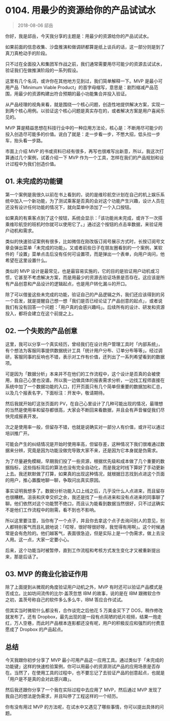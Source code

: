 # 0104. 用最少的资源给你的产品试试水
> 2018-08-06 邱岳

你好，我是邱岳，今天我分享的主题是：用最少的资源给你的产品试试水。

如果前面的信息收集、沙盘推演和做调研都算是纸上谈兵的话，这一部分则是到了真刀真枪动手的阶段。

只不过在全面投入和集团军作战之前，我们通常需要用尽可能少的资源去试试水，验证我们在做推演阶段的一系列假设。

这里有几个名词，或许你在其他地方见到过，我们简单解释一下。MVP 是最小可用产品「Minimum Viable Product」的首字母缩写，意思是：剧烈缩减产品范围，用最少的资源构建出符合预期的最小功能集合并投入验证。

从产品经理的视角来看，就是围绕一个核心问题，创造性地提供解决方案，实现一到两个核心用例。以验证这个核心问题是真实存在的，或者解决方案是用户喜闻乐见的。

MVP 算是精益思想在科技行业中的一种应用方法论，核心是：不断用尽可能少的投入创造尽可能多的价值。说白了就是：走一步看一步，不憋大招，低头拉一步车，抬头看一步路。

市面上介绍 MVP 的书或资料已经有很多，再写也很难写出新意，所以，我这次打算通过几个案例，试着介绍一下 MVP 作为一个工具，怎样在我们的产品规划和设计过程中为我们创造价值。

## 01. 未完成的功能键

第一个案例是我很久以前在书上看到的，说的是维珍航空计划在自己的机上娱乐系统中加入一个新功能，为了测试乘客是否真的会对这个功能产生兴趣，设计人员在还没有设计任何功能的情况下，就向菜单中添加了一个入口按钮。

如果真的有乘客点到了这个按钮，系统会显示：「该功能尚未完成，或许下一次搭乘维珍航空的班机时你就可以使用它了。」通过这个按钮的点击率数据，来验证用户动机和需求。

类似的快速验证案例有很多，比如微信在刚改版订阅号展示方式时，长按订阅号文章会弹出菜单「未完成的功能」。又或者前些日子在朋友圈看到的一个案例，某软件的「设置」菜单点击后没有任何可设置项，而是弹出一个表单，向用户询问，他希望在这里设置什么。

类似的 MVP 设计是最常见，也是最容易实施的，它的目的是验证用户动机或习惯，它甚至不考虑解决方案，而是用最少的资源去验证场景是否存在。这应该是所有产品创意和产品设计的逻辑起点，也是用户转化漏斗的开口。

除了可以借鉴这些未完成的功能，验证自己的产品逻辑之外，我们还应该得到的另一个启发，就是提醒自己想一想「我们是否已经论证了产品创意的起点」，或者说我们有没有回答一个问题：「用户真的会感兴趣吗」。后续所有的设计、研发和资源投入，都将会建立在这个前提之上。

## 02. 一个失败的产品创意

这里，我可以分享一个真实经历，曾经我们在设计用户管理工具时「内部系统」，有个想法为客服同事提供数据统计工具「统计用户分布、订单分布等等」。经过调研，客服同事的反响也不错，表示对工作有价值，还列出了一系列希望看到的数据项。

可是因为「数据分析」本来并不在他们的工作流程中，这个设计是否真的会被使用，我自己心里也没谱。所以我一边做具体的报表需求分析，一边找工程师直接在系统中加了一个数据功能的入口，打开页面只有几个简单但重要的数据加和汇总，以及几个报表名字，下面标注：开发中，敬请期待。

然后我就开始盯这张页面的 PV，在自己心里设计了几种可能出现的情况，最理想的当然是使用率和留存都很高，大家会不断回来看数据，并且会有声音催促我们尽快完成报表开发。

次之是使用率一般，但留存不错，也就是说确实对一部分人有价值，或许可以通过培训推广开。

可能会产生的纠结情况是开始时使用率高，但留存差，这种情况下我们很难通过数据来分辨，究竟是因为功能没做完导致大家不来，还是因为它本身就是伪需求。

为了尽量避免模糊，早期我们投了一些资源，根据优先级和成本做了几个重要的数据指标，这些指标背后的算法也没有完全自动化，而是我定时线下算好了手动更新上去。我还默默做了打算，如果真的出现这种情况，就根据日志找到点进这个页面的用户，推心置腹地聊一聊，争取问出真实原因。

事实证明我想多了。数据分析功能入口上线之后，几乎没什么人点进来，而且留存也很糟糕。沮丧和庆幸交织之余，我还是找了一些点进来和没有点进来的同事聊了聊。他们依然对这个功能赞不绝口，而且认为能看到数据当然很好，只不过这确实不是他们工作流程中的刚需，看不到也不影响。

所以这里要注意，当你有了一个点子，并且你去拿这个点子去询问别人的意见，别人都特别客气而且礼貌地说：「哎呀，很好呀很好呀，我觉得有用啊」。这个时候通常是会有危险的。他们越客气，表面很急迫，但是实际上是一个伪需求，做上去没人用。这一点，大家一定要小心。

后来，这个功能当时被暂停，直到工作流程和考核方式发生变化才又被重新提出来，那是后话了。

## 03. MVP 的商业化验证作用

除了上面提到从微观的角度验证用户动机之外，MVP 有时还可以验证产品模式是否成立。比如坊间流传的比尔·盖茨忽悠 IBM 的故事，说的是在 IBM 跟微软合作之初，盖茨号称自己的软件多么多么牛，IBM 答应合作试试。

但其实当时微软什么都没有，合作谈完之后他花 5 万美金买下了 DOS，稍作修改就发布了。还有 Dropbox，最先出现的是一段有点简陋的纸片视频，结果一炮走红，万人空巷，而此时产品根本连影都还没有呢，用户的积极反应和强烈的付费意愿成了 Dropbox 的产品起点。

## 总结

今天我跟你初步分享了 MVP 最小可用产品这一应用工具。通过类似于「未完成的功能键」这样的快速检验案例，你可以用最小的资源测试产品的应用场景是否存在。当然了，在使用工具的过程中，也不要忘记了去验证产品的创意起点，也就是「用户是不是真的会对此感兴趣」。

然后我还跟你分享了一个我在实际过程中去应用了 MVP，然后通过 MVP 发现了我自己的想法是伪需求，并且叫停了工程这样的一个经历。

你有没有用过 MVP 的方法呢，在试水中又遇见了哪些事情，你可以提出具体的问题。
